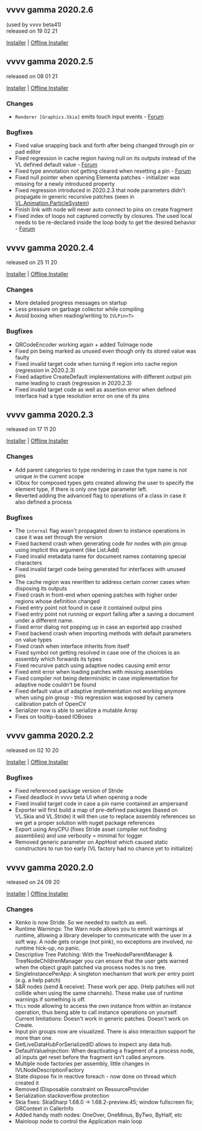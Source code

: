 ## vvvv gamma 2020.2.6
(used by vvvv beta41)  
released on 19 02 21

[Installer](https://teamcity.vvvv.org/guestAuth/app/rest/builds/id:33782/artifacts/content/vvvv_gamma_2020.2.6_setup.exe) |
[Offline Installer](https://teamcity.vvvv.org/guestAuth/app/rest/builds/id:33782/artifacts/content/vvvv_gamma_2020.2.6_setup_offline.exe)

## vvvv gamma 2020.2.5
released on 08 01 21

[Installer](https://teamcity.vvvv.org/guestAuth/app/rest/builds/id:33491/artifacts/content/vvvv_gamma_2020.2.5_setup.exe) |
[Offline Installer](https://teamcity.vvvv.org/guestAuth/app/rest/builds/id:33491/artifacts/content/vvvv_gamma_2020.2.5_setup_offline.exe)

### Changes
* `Renderer [Graphics.Skia]` emits touch input events - [Forum](https://forum.vvvv.org/t/touch-inputs-in-gamma/18972)

### Bugfixes
* Fixed value snapping back and forth after being changed through pin or pad editor 
* Fixed regression in cache region having null on its outputs instead of the VL defined default value - [Forum](https://forum.vvvv.org/t/2020-3-0068-cannot-use-elementas-dropdown-if-app-uses-pushtooverlay/18983)
* Fixed type annotation not getting cleared when resetting a pin - [Forum](https://forum.vvvv.org/t/once-switch-control-got-typed-directly-on-pin-it-wont-get-adaptive-again/18993)
* Fixed null pointer when opening Elementa patches - initializer was missing for a newly introduced property
* Fixed regression introduced in 2020.2.3 that node parameters didn't propagate in generic recursive patches (seen in [VL.Animation.ParticleSystem](https://beta.vvvv.org/contributions/packs/vl-animation-particlesystem/))
* Finish link with node will never auto connect to pins on create fragment
* Fixed index of loops not captured correctly by closures. The used local needs to be re-declared inside the loop body to get the desired behavior - [Forum](https://forum.vvvv.org/t/is-index-pin-always-being-respected/19051)

## vvvv gamma 2020.2.4
released on 25 11 20

[Installer](https://teamcity.vvvv.org/guestAuth/app/rest/builds/id:33313/artifacts/content/vvvv_gamma_2020.2.4_setup.exe) |
[Offline Installer](https://teamcity.vvvv.org/guestAuth/app/rest/builds/id:33313/artifacts/content/vvvv_gamma_2020.2.4_setup_offline.exe)

### Changes
* More detailed progress messages on startup
* Less pressure on garbage collector while compiling
* Avoid boxing when reading/writing to `IVLPin<T>` 
  
### Bugfixes
* QRCodeEncoder working again + added ToImage node
* Fixed pin being marked as unused even though only its stored value was faulty
* Fixed invalid target code when turning if region into cache region (regression in 2020.2.3)
* Fixed adaptive CreateDefault implementations with different output pin name leading to crash (regression in 2020.2.3)
* Fixed invalid target code as well as assertion error when defined interface had a type resolution error on one of its pins

## vvvv gamma 2020.2.3
released on 17 11 20

[Installer](https://teamcity.vvvv.org/guestAuth/app/rest/builds/id:33265/artifacts/content/vvvv_gamma_2020.2.3_setup.exe) |
[Offline Installer](https://teamcity.vvvv.org/guestAuth/app/rest/builds/id:33265/artifacts/content/vvvv_gamma_2020.2.3_setup_offline.exe)

### Changes
* Add parent categories to type rendering in case the type name is not unique in the current scope 
* IObox for composed types gets created allowing the user to specify the element type, if there is only one type parameter left. 
* Reverted adding the advanced flag to operations of a class in case it also defined a process

### Bugfixes
* The `internal` flag wasn't propagated down to instance operations in case it was set through the version
* Fixed backend crash when generating code for nodes with pin group using implicit this argument (like List.Add)
* Fixed invalid metadata name for document names containing special characters
* Fixed invalid target code being generated for interfaces with unused pins
* The cache region was rewritten to address certain corner cases when disposing its outputs
* Fixed crash in front-end when opening patches with higher order regions whose definition changed
* Fixed entry point not found in case it contained output pins 
* Fixed entry point not running or export failing after a saving a document under a different name.
* Fixed error dialog not popping up in case an exported app crashed
* Fixed backend crash when importing methods with default parameters on value types
* Fixed crash when interface inherits from itself 
* Fixed symbol not getting resolved in case one of the choices is an assembly which forwards its types 
* Fixed recursive patch using adaptive nodes causing emit error 
* Fixed emit error when loading patches with missing assemblies 
* Fixed compiler not being deterministic in case implementation for adaptive  node couldn't be found
* Fixed default value of adaptive implementation not working anymore when using pin group - this regression was exposed by camera calibration patch of OpenCV
* Serializer now is able to serialize a mutable Array
* Fixes on tooltip-based IOBoxes

## vvvv gamma 2020.2.2
released on 02 10 20

[Installer](https://teamcity.vvvv.org/guestAuth/app/rest/builds/id:33147/artifacts/content/vvvv_gamma_2020.2.2_setup.exe) |
[Offline Installer](https://teamcity.vvvv.org/guestAuth/app/rest/builds/id:33147/artifacts/content/vvvv_gamma_2020.2.2_setup_offline.exe)

### Bugfixes
* Fixed referenced package version of Stride
* Fixed deadlock in vvvv beta UI when opening a node
* Fixed invalid target code in case a pin name contained an ampersand
* Exporter will first build a map of pre-defined packages (based on VL.Skia and VL.Stride) it will then use to replace assembly references so we get a proper solution with nuget package references
* Export using AnyCPU (fixes Stride asset compiler not finding assemblies) and use verbosity = minimal for logger
* Removed generic parameter on AppHost which caused static constructors to run too early (VL factory had no chance yet to initialize)

## vvvv gamma 2020.2.0
released on 24 09 20

[Installer](https://teamcity.vvvv.org/guestAuth/app/rest/builds/id:33045/artifacts/content/vvvv_gamma_2020.2.0_setup.exe) |
[Offline Installer](https://teamcity.vvvv.org/guestAuth/app/rest/builds/id:33045/artifacts/content/vvvv_gamma_2020.2.0_setup_offline.exe)

### Changes
* Xenko is now Stride. So we needed to switch as well.
* Runtime Warnings: The Warn node allows you to emmit warnings at runtime, allowing a library developer to communicate with the user in a soft way. A node gets orange (not pink), no exceptions are involved, no runtime hick-up, no panic. 
* Descriptive Tree Patching: With the TreeNodeParentManager & TreeNodeChildrenManager you can ensure that the user gets warned when the object graph patched via process nodes is no tree. 
* SingleInstancePerApp: A singleton mechanism that work per entry point (e.g. a help patch)
* S&R nodes (send & receive). These work per app. (Help patches will not collide when using the same channels). These make use of runtime warnings if something is off.
* `This` node allowing to access the own instance from within an instance operation, thus being able to call instance operations on yourself. Current limitations: Doesn't work in generic patches. Doesn't work on Create.
* Input pin groups now are visualized. There is also interaction support for more than one.
* GetLiveDataHubForSerializedID allows to inspect any data hub.
* DefaultValueInjection: When deactivating a fragment of a process node, all inputs get reset before the fragment isn't called anymore.
* Multiple node factories per assembly, little changes in IVLNodeDescriptionFactory
* State dispose fix in reactive foreach - now done on thread which created it
* Removed IDisposable constraint on ResourceProvider
* Serialization stackoverflow protection
* Skia fixes: SkiaSharp 1.68.0 -> 1.68.2-preview.45; window fullscreen fix; GRContext in CallerInfo
* Added handy math nodes: OneOver, OneMinus, ByTwo, ByHalf, etc
* Mainloop node to control the Application main loop
